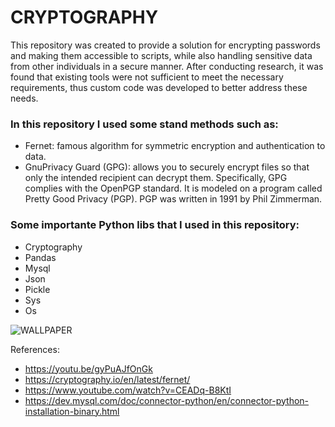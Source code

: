 # CRYPTOGRAPHY

This repository was created to provide a solution for encrypting passwords and making them accessible to scripts, while also handling sensitive data from other individuals in a secure manner. After conducting research, it was found that existing tools were not sufficient to meet the necessary requirements, thus custom code was developed to better address these needs.

### In this repository I used some stand methods such as:

- Fernet: famous algorithm for symmetric encryption and authentication to data.
- GnuPrivacy Guard (GPG): allows you to securely encrypt files so that only the intended recipient can decrypt them. Specifically, GPG complies with the OpenPGP standard. It is modeled on a program called Pretty Good Privacy (PGP). PGP was written in 1991 by Phil Zimmerman.

### Some importante Python libs that  I used in this repository:

- Cryptography
- Pandas
- Mysql
- Json
- Pickle
- Sys
- Os

![WALLPAPER](https://wallpapercave.com/wp/wp9222270.jpg)

References: 
- https://youtu.be/gyPuAJfOnGk
- https://cryptography.io/en/latest/fernet/
- https://www.youtube.com/watch?v=CEADq-B8KtI
- https://dev.mysql.com/doc/connector-python/en/connector-python-installation-binary.html 	 
